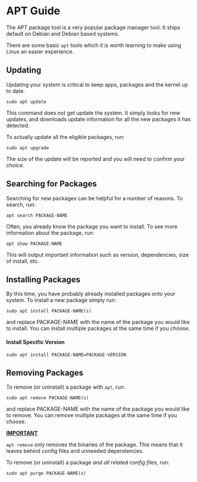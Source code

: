 # APT Guide

The APT package tool is a very popular package manager tool. It ships default on Debian and Debian based systems.

There are some basic ``apt`` tools which it is worth learning to make using Linux an easier experience.

## Updating

Updating your system is critical to keep apps, packages and the kernel up to date.

``sudo apt update``

This command does not get update the system. It simply looks for new updates, and downloads update information for all the new packages it has detected.

To actually update all the eligible packages, run:

``sudo apt upgrade``

The size of the update will be reported and you will need to confirm your choice.

## Searching for Packages

Searching for new packages can be helpful for a number of reasons. To search, run:

``apt search PACKAGE-NAME``

Often, you already know the package you want to install. To see more information about the package, run:

``apt show PACKAGE-NAME``

This will output important information such as version, dependencies, size of install, etc.


## Installing Packages

By this time, you have probably already installed packages onto your system. To install a new package simply run:

``sudo apt install PACKAGE-NAME(s)``

and replace PACKAGE-NAME with the name of the package you would like to install. You can install multiple packages at the same time if you choose.

#### Install Specific Version

``sudo apt install PACKAGE-NAME=PACKAGE-VERSION``

## Removing Packages

To remove (or uninstall) a package with ``apt``, run:

``sudo apt remove PACKAGE-NAME(s)``

and replace PACKAGE-NAME with the name of the package you would like to remove. You can remove multiple packages at the same time if you choose.

**<ins>IMPORTANT</ins>**

``apt remove`` only removes the binaries of the package. This means that it leaves behind config files and unneeded dependencies.

To remove (or uninstall) a package *and all related config files*, run:

``sudo apt purge PACKAGE-NAME(s)``